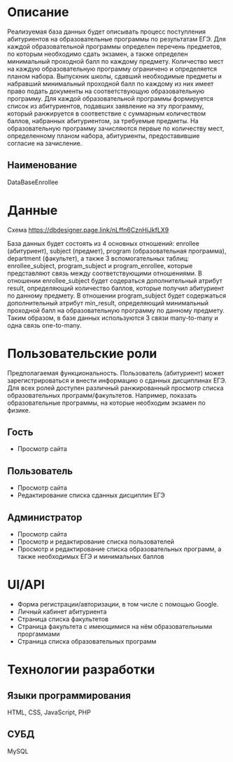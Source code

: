 # Описание
Реализуемая база данных будет описывать процесс поступления абитуриентов на образовательные программы по результатам
ЕГЭ. Для каждой образовательной программы определен перечень предметов, по которым необходимо сдать
экзамен, а также определен минимальный проходной балл по каждому предмету. Количество мест на каждую образовательную программу
ограничено и определяется планом набора. 
Выпускник школы, сдавший необходимые предметы и набравший минимальный проходной балл по каждому из них имеет право подать
документы на соответствующую образовательную программу. Для каждой образовательной программы формируется список из абитуриентов, подавших
заявление на эту программу, который ранжируется в соответствие с суммарным количеством баллов, набранных абитуриентом, за требуемые
предметы.
На образовательную программу зачисляются первые по количеству мест, определенному планом набора, абитуриенты, предоставившие согласие на зачисление. 
## Наименование
DataBaseEnrollee

# Данные
Схема
https://dbdesigner.page.link/nLffn6CznHiJkfLX9

База данных будет состоять из 4 основных отношений: enrollee (абитуриент), subject (предмет), program (образовательная программа), department
(факультет), а также 3 вспомогательных таблиц: enrollee_subject, program_subject и program_enrollee, которые представляют связь между
соответствующими отношениями. В отношении enrollee_subject будет содераться дополнительный атрибут result, определяющий количество баллов, которые
получил абитуриент по данному предмету. В отношении program_subject будет содержаться дополнительный атрибут min_result, определяющий минимальный проходной
балл на образовательную программу по данному предмету. Таким образом, в базе данных используются 3 связи many-to-many и одна связь one-to-many. 

# Пользовательские роли
Предполагаемая функциональность. Пользователь (абитуриент) может зарегистрироваться и внести информацию о сданных дисциплинах ЕГЭ. Для всех ролей доступен различный ранжированный просмотр списка образовательных программ/факультетов. Например, показать образовательные программы, на которые необходим экзамен по физике.
## Гость
- Просмотр сайта
## Пользователь
- Просмотр сайта
- Редактирование списка сданных дисциплин ЕГЭ
## Администратор
- Просмотр сайта
- Просмотр и редактирование списка пользователей
- Просмотр и редактирование списка образовательных программ, а также необходимых ЕГЭ и минимальных баллов

# UI/API
- Форма регистрации/авторизации, в том числе с помощью Google.
- Личный кабинет абитуриента
- Страница списка факультетов
- Страница факультета с имеющимися на нём образовательными проргаммами
- Страница списка образовательных программ

# Технологии разработки
## Языки программирования
HTML, CSS, JavaScript, PHP
## СУБД
MySQL
